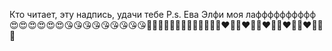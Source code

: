 Кто читает, эту надпись, удачи тебе
P.s. Ева Элфи моя лафффффффффф 😍😍😍😍😍😍😘😘😘😘😘😘😘😘😘🥰🥰🥰🥰🥰🥰🥰🥰🥰🥰💑💑👩‍❤️‍👩👩‍❤️‍👩👩‍❤️‍👩👨‍❤️‍👨👨‍❤️‍👨💏💏
